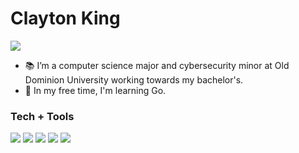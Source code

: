# Clayton King

![](https://raw.githubusercontent.com/potamides/dotfiles/77b2044e0c878df7cf03bcb717eea95b8204ff03/config/awesome/themes/gruvbox/wall_secondary.png)

- 📚 I’m a computer science major and cybersecurity minor at Old Dominion University working towards my bachelor's.
- 🌱 In my free time, I'm learning Go.
### Tech + Tools

[comment]: [![](https://img.shields.io/badge/OS-EndeavorOS-2977B9?logo=arch-linux&logoColor=white)](https://endeavouros.com/)
[![](https://img.shields.io/badge/OS-macOS-white?logo=apple&logoColor=white)](https://www.apple.com/macos/)
[![](https://img.shields.io/badge/Editor-Nvim-57A143?logo=Neovim&logoColor=white)](https://neovim.io/)
[![](https://img.shields.io/badge/Tool-Obsidian-8A63B2?logo=Obsidian&logoColor=white)](https://obsidian.md/)
[![](https://img.shields.io/badge/VCS-Git-orange?logo=Git)](https://github.com/clay-k0)
[![](https://img.shields.io/badge/Code-Go-00add8?logo=Go&logoColor=white)](https://golang.org/)
